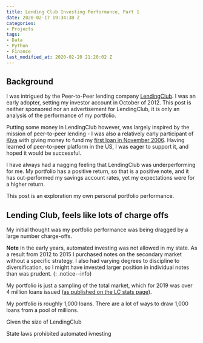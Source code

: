 ```yaml
---
title: Lending Club Investing Performance, Part 1
date: 2020-02-17 19:34:30 Z
categories:
- Projects
tags:
- Data
- Python
- Finance
last_modified_at: 2020-02-20 21:20:02 Z
---  
```


## Background

I was intrigued by the Peer-to-Peer lending company [LendingClub](https://www.lendingclub.com). I was an early adopter, setting my investor account in October of 2012. This post is neither sponsored nor an advertisement for LendingClub, it is only an analysis of the performance of my portfolio.


Putting some money in LendingClub however, was largely inspired by the mission of peer-to-peer lending - I was also a relatively early participant of [Kiva](kiva.org) with giving money to fund my [first loan in November 2006](https://www.kiva.org/lend/1147). Having learned of peer-to-peer platform in the US, I was eager to support it, and hoped it would be successful.

I have always had a nagging feeling that LendingClub was underperforming for me. My portfolio has a positive return, so that is a positive note, and it has out-performed my savings account rates, yet my expectations were for a higher return.

This post is an exploration my own personal portfolio performance.


## Lending Club, feels like lots of charge offs

My initial thought was my portfolio performance was being dragged by a large number charge-offs.  

**Note** In the early years, automated investing was not allowed in my state. As a result from 2012 to 2015 I purchased notes on the secondary market without a specific strategy. I also had varying degrees to discipline to diversification, so I might have invested larger position in individual notes than was prudent.
{: .notice--info}  



My portfolio is just a sampling of the total market, which for 2019 was over 4 million loans issued ([as published on the LC stats page](https://www.lendingclub.com/info/statistics.action)).


My portfolio is roughly 1,000 loans.  There are a lot of ways to draw 1,000 loans from a pool of millions.



Given the size of LendingClub




State laws prohibited automated ivnesting
